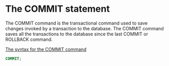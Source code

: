 # The COMMIT statement
The COMMIT command is the transactional command used to save changes invoked by a transaction to the database. The COMMIT command saves all the transactions to the database since the last COMMIT or ROLLBACK command.

<u>The syntax for the COMMIT command</u>
```sql
COMMIT;
```
